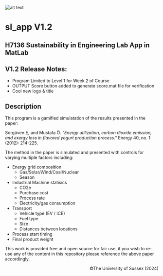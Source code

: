 ![alt text](./res/sl_app_2_large.svg)

# sl_app V1.2 
## H7136 Sustainability in Engineering Lab App in MatLab

## V1.2 Release Notes:
- Program Limited to Level 1 for Week 2 of Course
- OUTPUT Score button added to generate score.mat file for verification
- Cool new logo & title

## Description
This program is a gamified simulatation of the results presented in the paper:

Sorgüven E, and Mustafa Ö. *"Energy utilization, carbon dioxide emission, and exergy loss in flavored yogurt production process."* Energy 40, no. 1 (2012): 214-225.

The method in the paper is simulated and presented with controls for varying multiple factors including:
- Energy grid composition
    - Gas/Solar/Wind/Coal/Nuclear
    - Season
- Industrial Machine statisics
    - CO2e
    - Purchase cost
    - Process rate
    - Electricity/gas consumption
- Transport
    - Vehicle type (EV / ICE)
    - Fuel type
    - Size
    - Distances between locations
- Process start timing
- Final product weight

This work is provided free and open source for fair use, if you wish to re-use any of the content in this repository please reference the above paper accordingly.

<div align="right">©The University of Sussex (2024)</div>
